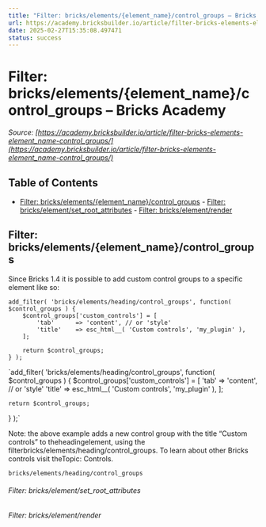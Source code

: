 ```yaml
---
title: "Filter: bricks/elements/{element_name}/control_groups – Bricks Academy"
url: https://academy.bricksbuilder.io/article/filter-bricks-elements-element_name-control_groups/
date: 2025-02-27T15:35:08.497471
status: success
---
```


# Filter: bricks/elements/{element_name}/control_groups – Bricks Academy

*Source: [https://academy.bricksbuilder.io/article/filter-bricks-elements-element_name-control_groups/](https://academy.bricksbuilder.io/article/filter-bricks-elements-element_name-control_groups/)*

## Table of Contents

- [Filter: bricks/elements/{element_name}/control_groups](#filter-brickselementselementnamecontrolgroups)
        - [Filter: bricks/element/set_root_attributes](#filter-brickselementsetrootattributes)
        - [Filter: bricks/element/render](#filter-brickselementrender)

## Filter: bricks/elements/{element_name}/control_groups

Since Bricks 1.4 it is possible to add custom control groups to a specific element like so:

```
add_filter( 'bricks/elements/heading/control_groups', function( $control_groups ) {
    $control_groups['custom_controls'] = [
        'tab'      => 'content', // or 'style'
        'title'    => esc_html__( 'Custom controls', 'my_plugin' ),
    ];

    return $control_groups;
} );
```

`add_filter( 'bricks/elements/heading/control_groups', function( $control_groups ) {
    $control_groups['custom_controls'] = [
        'tab'      => 'content', // or 'style'
        'title'    => esc_html__( 'Custom controls', 'my_plugin' ),
    ];

    return $control_groups;
} );`

Note: the above example adds a new control group with the title “Custom controls” to theheadingelement, using the filterbricks/elements/heading/control_groups. To learn about other Bricks controls visit theTopic: Controls.

`bricks/elements/heading/control_groups`

###### Filter: bricks/element/set_root_attributes

###### Filter: bricks/element/render

